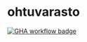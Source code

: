 # ohtuvarasto

[![GHA workflow badge](https://github.com/AaroMKS/ohtuvarasto/actions/workflows/main.yml/badge.svg)](https://github.com/AaroMKS/ohtuvarasto/actions)
